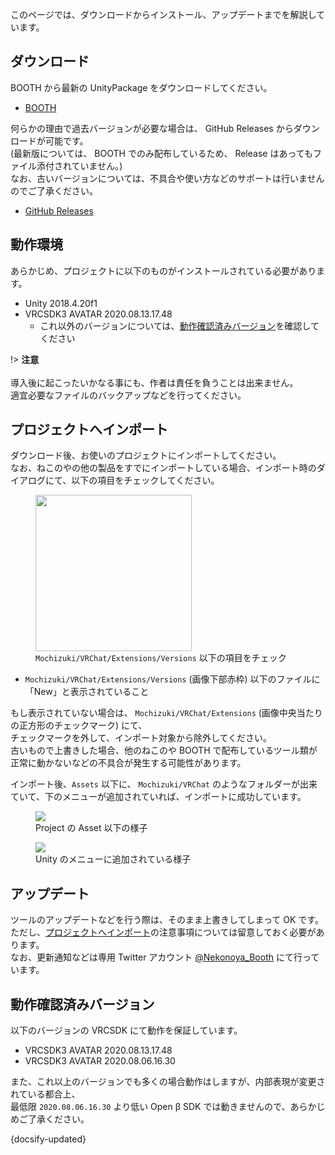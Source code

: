 このページでは、ダウンロードからインストール、アップデートまでを解説しています。

## ダウンロード

BOOTH から最新の UnityPackage をダウンロードしてください。

- [BOOTH](https://natsuneko.booth.pm/items/2149045)

何らかの理由で過去バージョンが必要な場合は、 GitHub Releases からダウンロードが可能です。  
(最新版については、 BOOTH でのみ配布しているため、 Release はあってもファイル添付されていません。)  
なお、古いバージョンについては、不具合や使い方などのサポートは行いませんのでご了承ください。

- [GitHub Releases](https://github.com/mika-f/VRChat-FukidashiSystem/releases)

## 動作環境

あらかじめ、プロジェクトに以下のものがインストールされている必要があります。

- Unity 2018.4.20f1
- VRCSDK3 AVATAR 2020.08.13.17.48
  - これ以外のバージョンについては、[動作確認済みバージョン](#動作確認済みバージョン)を確認してください

!> **注意** <br/><br/>導入後に起こったいかなる事にも、作者は責任を負うことは出来ません。<br/>適宜必要なファイルのバックアップなどを行ってください。

## プロジェクトへインポート

ダウンロード後、お使いのプロジェクトにインポートしてください。  
なお、ねこのやの他の製品をすでにインポートしている場合、インポート時のダイアログにて、以下の項目をチェックしてください。

<figure>
  <img src="https://assets.mochizuki.moe/docs/VRChat/ExtensionsLibrary/Note.PNG" width="250px">
  <figcaption>
    <code>Mochizuki/VRChat/Extensions/Versions</code> 以下の項目をチェック
  </figcaption>
</figure>

- `Mochizuki/VRChat/Extensions/Versions` (画像下部赤枠) 以下のファイルに「New」と表示されていること

もし表示されていない場合は、 `Mochizuki/VRChat/Extensions` (画像中央当たりの正方形のチェックマーク) にて、  
チェックマークを外して、インポート対象から除外してください。  
古いもので上書きした場合、他のねこのや BOOTH で配布しているツール類が正常に動かないなどの不具合が発生する可能性があります。

インポート後、`Assets` 以下に、 `Mochizuki/VRChat` のようなフォルダーが出来ていて、下のメニューが追加されていれば、インポートに成功しています。

<figure>
  <img src="https://assets.mochizuki.moe/docs/VRChat/FukidashiSystem/03.PNG">
  <figcaption>
    Project の Asset 以下の様子 
  </figcaption>
</figure>

<figure>
  <img src="https://assets.mochizuki.moe/docs/VRChat/FukidashiSystem/02.PNG">
  <figcaption>
    Unity のメニューに追加されている様子
  </figcaption>
</figure>

## アップデート

ツールのアップデートなどを行う際は、そのまま上書きしてしまって OK です。  
ただし、[プロジェクトへインポート](#プロジェクトへインポート)の注意事項については留意しておく必要があります。  
なお、更新通知などは専用 Twitter アカウント [@Nekonoya_Booth](https://twitter.com/Nekonoya_Booth) にて行っています。

## 動作確認済みバージョン

以下のバージョンの VRCSDK にて動作を保証しています。

- VRCSDK3 AVATAR 2020.08.13.17.48
- VRCSDK3 AVATAR 2020.08.06.16.30

また、これ以上のバージョンでも多くの場合動作はしますが、内部表現が変更されている都合上、  
最低限 `2020.08.06.16.30` より低い Open β SDK では動きませんので、あらかじめご了承ください。

{docsify-updated}
